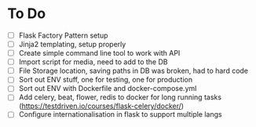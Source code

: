 # To Do

- [ ] Flask Factory Pattern setup
- [ ] Jinja2 templating, setup properly
- [ ] Create simple command line tool to work with API
- [ ] Import script for media, need to add to the DB
- [ ] File Storage location, saving paths in DB was broken, had to hard code
- [ ] Sort out ENV stuff, one for testing, one for production
- [ ] Sort out ENV with Dockerfile and docker-compose.yml
- [ ] Add celery, beat, flower, redis to docker for long running tasks (https://testdriven.io/courses/flask-celery/docker/)
- [ ] Configure internationalisation in flask to support multiple langs 